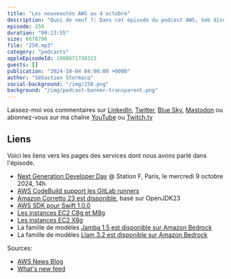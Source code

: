 ```yaml
---
title: "Les nouveautés AWS au 4 octobre"
description: "Quoi de neuf ?: Dans cet épisode du podcast AWS, Seb discute des dernières nouvelles et mises à jour d'AWS au cours des deux dernières semaines. Il met en avant les événements à venir, notamment la Journée des développeurs de nouvelle génération, et présente de nouvelles fonctionnalités dans les services AWS tels que CodeBuild, Corretto et Amplify. L'épisode couvre également l'introduction de l'AWS SDK pour Swift et les améliorations de performance des nouvelles instances EC2 Graviton 4. Enfin, Seb partage des mises à jour sur les modèles d'IA générative disponibles dans Amazon Bedrock."
episode: 250
duration: "00:13:55"
size: 6678796
file: "250.mp3"
category: "podcasts"
appleEpisodeId: 1000671738323
guests: []
publication: "2024-10-04 04:00:00 +0000"
author: "Sébastien Stormacq"
social-background: "/img/250.png"
background: "/img/podcast-banner-transparent.png"
---
```


Laissez-moi vos commentaires sur [LinkedIn](https://www.linkedin.com/in/sebastienstormacq/), [Twitter](https://twitter.com/sebsto), [Blue Sky](https://bsky.app/profile/sebsto.bsky.social), [Mastodon](https://awscommunity.social/@sebsto) ou abonnez-vous sur ma chaîne [YouTube](https://www.youtube.com/sebsto) ou [Twitch.tv](https://www.twitch.tv/sebAWS)

## Liens

Voici les liens vers les pages des services dont nous avons parlé dans l'épisode.

- [Next Generation Developer Day](https://aws.amazon.com/startups/events/aws-genai-loft-next-generation-developer-day) @ Station F, Paris, le mercredi 9 octobre 2024, 14h.
- [AWS CodeBuild support les GitLab runners](https://aws.amazon.com/about-aws/whats-new/2024/09/aws-codebuild-managed-gitlab-runners/)
- [Amazon Corretto 23 est disponible](https://aws.amazon.com/about-aws/whats-new/2024/09/amazon-corretto-23-generally-available/), basé sur OpenJDK23
- [AWS SDK pour Swift 1.0.0](https://aws.amazon.com/about-aws/whats-new/2024/09/general-availability-aws-sdk-swift/)
- [Les instances EC2 C8g et M8g](https://aws.amazon.com/blogs/aws/run-your-compute-intensive-and-general-purpose-workloads-sustainably-with-the-new-amazon-ec2-c8g-m8g-instances/)
- [Les instances EC2 X8g](https://aws.amazon.com/about-aws/whats-new/2024/09/amazon-ec2-x8g-instances/)
- La famille de modèles [Jamba 1.5 est disponible sur Amazon Bedrock](https://aws.amazon.com/blogs/aws/jamba-1-5-family-of-models-by-ai21-labs-is-now-available-in-amazon-bedrock/)
- La famille de modèles [Llam 3.2 est disponible sur Amazon Bedrock](https://aws.amazon.com/blogs/aws/introducing-llama-3-2-models-from-meta-in-amazon-bedrock-a-new-generation-of-multimodal-vision-and-lightweight-models/)


Sources: 

- [AWS News Blog](https://aws.amazon.com/blogs/aws/)
- [What's new feed](https://aws.amazon.com/about-aws/whats-new/2023/)
